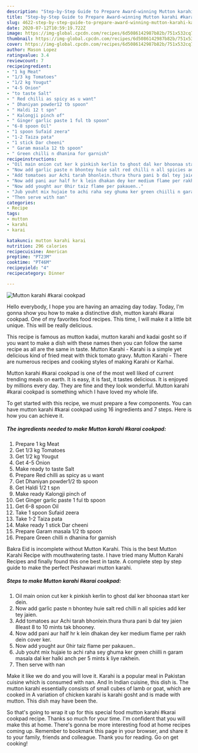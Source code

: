 ```yaml
---
description: "Step-by-Step Guide to Prepare Award-winning Mutton karahi #karai cookpad"
title: "Step-by-Step Guide to Prepare Award-winning Mutton karahi #karai cookpad"
slug: 4622-step-by-step-guide-to-prepare-award-winning-mutton-karahi-karai-cookpad
date: 2020-07-12T10:59:19.722Z
image: https://img-global.cpcdn.com/recipes/6d5086142987b82b/751x532cq70/mutton-karahi-karai-cookpad-recipe-main-photo.jpg
thumbnail: https://img-global.cpcdn.com/recipes/6d5086142987b82b/751x532cq70/mutton-karahi-karai-cookpad-recipe-main-photo.jpg
cover: https://img-global.cpcdn.com/recipes/6d5086142987b82b/751x532cq70/mutton-karahi-karai-cookpad-recipe-main-photo.jpg
author: Mason Lopez
ratingvalue: 3.4
reviewcount: 7
recipeingredient:
- "1 kg Meat"
- "1/3 kg Tomatoes"
- "1/2 kg Yougut"
- "4-5 Onion"
- "to taste Salt"
- " Red chilli as spicy as u want"
- " Dhaniyan powder12 tb spoon"
- " Haldi 12 t spn"
- " Kalongji pinch of"
- " Ginger garlic paste 1 ful tb spoon"
- "6-8 spoon Oil"
- "1 spoon Sufaid zeera"
- "1-2 Taiza pata"
- "1 stick Dar cheeni"
- " Garam masala 12 tb spoon"
- " Green chilli n dhanina for garnish"
recipeinstructions:
- "Oil main onion cut ker k pinkish kerlin to ghost dal ker bhoonaa start ker dein."
- "Now add garlic paste n bhontey huie salt red chilli n all spicies add ker tey jaien."
- "Add tomatoes aur Achi tarah bhonlein.thura thura pani b dal tey jaien 8least 8 to 10 mints tak bhooney."
- "Now add pani aur half hr k lein dhakan dey ker medium flame per rakh dein cover ker."
- "Now add yought aur 0hir taiz flame per pakauen.."
- "Jub youht mix hujaie to achi raha sey ghuma ker green chiilli n garam masala dal ker halki anch per 5 mints k liye rakhein."
- "Then serve with nan"
categories:
- Recipe
tags:
- mutton
- karahi
- karai

katakunci: mutton karahi karai 
nutrition: 296 calories
recipecuisine: American
preptime: "PT23M"
cooktime: "PT46M"
recipeyield: "4"
recipecategory: Dinner

---
```



![Mutton karahi #karai cookpad](https://img-global.cpcdn.com/recipes/6d5086142987b82b/751x532cq70/mutton-karahi-karai-cookpad-recipe-main-photo.jpg)

Hello everybody, I hope you are having an amazing day today. Today, I'm gonna show you how to make a distinctive dish, mutton karahi #karai cookpad. One of my favorites food recipes. This time, I will make it a little bit unique. This will be really delicious.

This recipe is famous as mutton kadai, mutton karahi and kadai gosht so if you want to make a dish with these names then you can follow the same recipe as all are the same in taste. Mutton Karahi - Karahi is a simple yet delicious kind of fried meat with thick tomato gravy. Mutton Karahi - There are numerous recipes and cooking styles of making Karahi or Karhai.

Mutton karahi #karai cookpad is one of the most well liked of current trending meals on earth. It is easy, it is fast, it tastes delicious. It is enjoyed by millions every day. They are fine and they look wonderful. Mutton karahi #karai cookpad is something which I have loved my whole life.


To get started with this recipe, we must prepare a few components. You can have mutton karahi #karai cookpad using 16 ingredients and 7 steps. Here is how you can achieve it.

<!--inarticleads1-->

##### The ingredients needed to make Mutton karahi #karai cookpad:

1. Prepare 1 kg Meat
1. Get 1/3 kg Tomatoes
1. Get 1/2 kg Yougut
1. Get 4-5 Onion
1. Make ready to taste Salt
1. Prepare  Red chilli as spicy as u want
1. Get  Dhaniyan powder1/2 tb spoon
1. Get  Haldi 1/2 t spn
1. Make ready  Kalongji pinch of
1. Get  Ginger garlic paste 1 ful tb spoon
1. Get 6-8 spoon Oil
1. Take 1 spoon Sufaid zeera
1. Take 1-2 Taiza pata
1. Make ready 1 stick Dar cheeni
1. Prepare  Garam masala 1/2 tb spoon
1. Prepare  Green chilli n dhanina for garnish


Bakra Eid is incomplete without Mutton Karahi. This is the best Mutton Karahi Recipe with mouthwatering taste. I have tried many Mutton Karahi Recipes and finally found this one best in taste. A complete step by step guide to make the perfect Peshawari mutton karahi. 

<!--inarticleads2-->

##### Steps to make Mutton karahi #karai cookpad:

1. Oil main onion cut ker k pinkish kerlin to ghost dal ker bhoonaa start ker dein.
1. Now add garlic paste n bhontey huie salt red chilli n all spicies add ker tey jaien.
1. Add tomatoes aur Achi tarah bhonlein.thura thura pani b dal tey jaien 8least 8 to 10 mints tak bhooney.
1. Now add pani aur half hr k lein dhakan dey ker medium flame per rakh dein cover ker.
1. Now add yought aur 0hir taiz flame per pakauen..
1. Jub youht mix hujaie to achi raha sey ghuma ker green chiilli n garam masala dal ker halki anch per 5 mints k liye rakhein.
1. Then serve with nan


Make it like we do and you will love it. Karahi is a popular meal in Pakistan cuisine which is consumed with nan. And In Indian cuisine, this dish is. The mutton karahi essentially consists of small cubes of lamb or goat, which are cooked in A variation of chicken karahi is karahi gosht and is made with mutton. This dish may have been the. 

So that's going to wrap it up for this special food mutton karahi #karai cookpad recipe. Thanks so much for your time. I'm confident that you will make this at home. There's gonna be more interesting food at home recipes coming up. Remember to bookmark this page in your browser, and share it to your family, friends and colleague. Thank you for reading. Go on get cooking!
